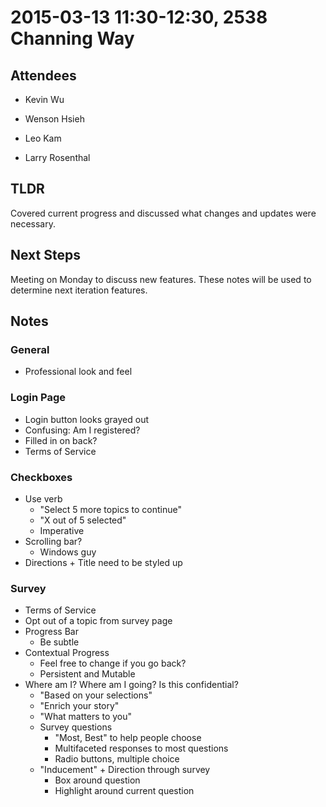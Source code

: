 # 2015-03-13 11:30-12:30, 2538 Channing Way

## Attendees

- Kevin Wu
- Wenson Hsieh
- Leo Kam

- Larry Rosenthal

## TLDR

Covered current progress and discussed what changes and updates were necessary.

## Next Steps

Meeting on Monday to discuss new features. These notes will be used to determine next iteration features.

## Notes

### General

- Professional look and feel

### Login Page

  - Login button looks grayed out
  - Confusing: Am I registered?
  - Filled in on back?
  - Terms of Service

### Checkboxes

  - Use verb
    - "Select 5 more topics to continue"
    - "X out of 5 selected"
    - Imperative
  - Scrolling bar?
    - Windows guy
  - Directions + Title need to be styled up

### Survey

  - Terms of Service
  - Opt out of a topic from survey page
  - Progress Bar
    - Be subtle
  - Contextual Progress
    - Feel free to change if you go back?
    - Persistent and Mutable
  - Where am I? Where am I going? Is this confidential?
    - "Based on your selections"
    - "Enrich your story"
    - "What matters to you"
    - Survey questions
      - "Most, Best" to help people choose
      - Multifaceted responses to most questions
      - Radio buttons, multiple choice
    - "Inducement" + Direction through survey
      - Box around question
      - Highlight around current question
